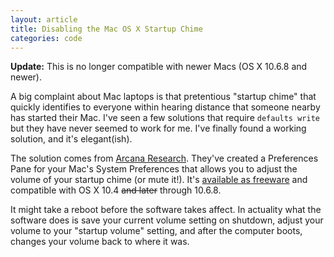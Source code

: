 ```yaml
---
layout: article
title: Disabling the Mac OS X Startup Chime
categories: code
---
```


**Update:** This is no longer compatible with newer Macs (OS X 10.6.8 and newer).

A big complaint about Mac laptops is that pretentious "startup chime" that quickly identifies to everyone within hearing distance that someone nearby has started their Mac. I've seen a few solutions that require `defaults write` but they have never seemed to work for me. I've finally found a working solution, and it's elegant(ish).

The solution comes from [Arcana Research](http://www5e.biglobe.ne.jp/~arcana/index.en.html). They've created a Preferences Pane for your Mac's System Preferences that allows you to adjust the volume of your startup chime (or mute it!). It's [available as freeware](http://www5e.biglobe.ne.jp/~arcana/software.en.html) and compatible with OS X 10.4 <del>and later</del> through 10.6.8.

It might take a reboot before the software takes affect. In actuality what the software does is save your current volume setting on shutdown, adjust your volume to your "startup volume" setting, and after the computer boots, changes your volume back to where it was.
